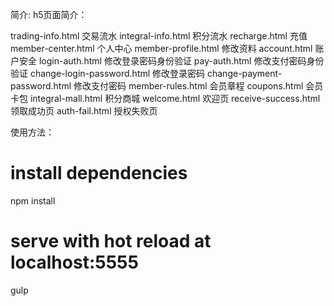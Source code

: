 
简介:
h5页面简介：
    
trading-info.html       交易流水
integral-info.html      积分流水
recharge.html           充值
member-center.html      个人中心
member-profile.html     修改资料
account.html            账户安全
login-auth.html         修改登录密码身份验证
pay-auth.html           修改支付密码身份验证
change-login-password.html      修改登录密码
change-payment-password.html    修改支付密码
member-rules.html       会员章程
coupons.html            会员卡包
integral-mall.html      积分商城
welcome.html            欢迎页
receive-success.html    领取成功页
auth-fail.html          授权失败页

   

使用方法：

# install dependencies
npm install

# serve with hot reload at localhost:5555
gulp

